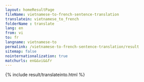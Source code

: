```yaml
---
layout: homeResultPage
fileName: vietnamese-to-french-sentence-translation
translatein: vietnamese_to_french
folderName : translate
lang: en
from: vi
to: fr
langname: vietnamese-to
permalink: /vietnamese-to-french-sentence-translation/result
sitemap: false
nointernationalization: true
matchurls: en&&vi&&fr
---
```

{% include result/translateinto.html %}

<script src="/js/result/translation.js" data-foldername="{{page.folderName}}" data-lang="{{page.lang}}"></script>
